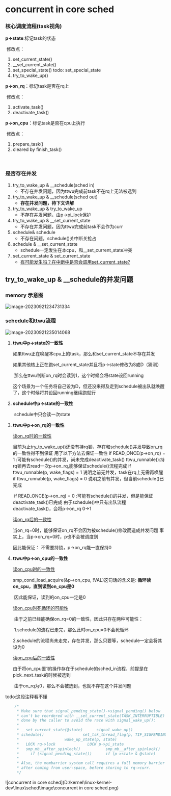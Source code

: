 # concurrent in core sched 

### 核心调度流程(task视角)

**p->state**:标记task的状态

​	修改点：

1. set_current_state()
2. __set_current_state()
3. set_special_state() todo: set_special_state
4. try_to_wake_up()

**p->on_rq**：标记task是否在rq上

​	修改点：

1. activate_task()
2. deactivate_task()

**p->on_cpu**：标记task是否在cpu上执行

​	修改点：

1. prepare_task() 
2. cleared by finish_task()

​	

### 是否存在并发

1. try_to_wake_up & __schedule(sched in)
   - 不存在并发问题，因为ttwu完成前task不在rq上无法被选到
2. try_to_wake_up & __schedule(sched out)
   - **存在并发问题，待下文详解**
3. try_to_wake_up & try_to_wake_up
   - 不存在并发问题，由p->pi_lock保护
4. try_to_wake_up & __set_current_state
   - 不存在并发问题，因为ttwu完成前task不会作为curr
7. schedule& schedule
   - 不存在问题，schedule()关中断关抢占
9. schedule & __set_current_state
   - schedule一定发生在本cpu，和__set_current_state冲突
10. set_current_state & set_current_state
    - <u>有可能发生吗？在中断中是否会调用set_current_state?</u>

## try_to_wake_up & __schedule的并发问题

### memory 示意图

![image-20230921234731334](D:\kernel\linux-kernel-dev\linux\sched\image\mb示意图.png)



### schedule和ttwu流程

![image-20230921235014068](D:\kernel\linux-kernel-dev\linux\sched\image\流程图.png)

1. **ttwu中p->state的一致性**

   如果ttwu正在唤醒本cpu上的task，那么和set_current_state不存在并发

   如果其他核上正在跑set_current_state并且将p->state修改为S或D（猜测）

   ​	那么在ttwu判断on_rq时会读到1，这个时候会将state设回running

   ​	这个场景为一个任务将自己设为D，但还没来得及走到schedule被出队就唤醒了，这个时候将其设回running继续跑就行

2. **schedule中p->state的一致性**

   ​	schedule中只会读一次state

3. **ttwu中p->on_rq的一致性**

   <u>读on_rq时的一致性</u>

   目前为止try_to_wake_up()还没有持rq锁，存在和schedule()并发导致on_rq的一致性得不到保证
   	用了以下方法去保证一致性
   	if READ_ONCE(p->on_rq) = 1 :可能有schedule()的并发，尚未完成deactivate_task()
   		ttwu_runnable():持rq锁再去read一次p->on_rq,能够保证schedule()流程完成
   			if ttwu_runnable(p, wake_flags) = 1 说明之前无并发，task在rq上无需再唤醒
   			if ttwu_runnable(p, wake_flags) = 0 说明之前有并发，但当前schedule()已完成	

   ​	if READ_ONCE(p->on_rq) = 0 :可能有schedule()的并发，但是能保证deactivate_task()已完成
   ​            由于schedule()中只有出队流程deactivate_task()，会将p->on_rq  0->1

   <u>读on_rq后的一致性</u>

   当on_rq=0时，能够保证on_rq不会因为被schedule()修改而造成并发问题
           事实上，当p->on_rq=0时，p也不会被调度到

   因此能保证：
           	不需要持锁，p->on_rq能一直保持0 

4. **ttwu中p->on_cpu的一致性**

   <u>读on_cpu时的一致性</u>

   smp_cond_load_acquire(&p->on_cpu, !VAL)这句话的含义是:	**循环读on_cpu，直到读到on_cpu是0**

   ​	因此能保证，读到的on_cpu一定是0

   <u>读on_cpu时死循环的可能性</u>

   ​	由于之前已经能确保on_rq=0的一致性，因此只存在两种可能性：

   ​		1.schedule的流程已走完，那么此时on_cpu=0不会死循环

   ​		2.schedule的流程尚未走完，存在并发，那么只要等，schedule一定会将其设为0		

   <u>读on_cpu后的一致性</u>

   ​	由于将on_cpu置1的操作存在于schedule的sched_in流程，前提是在pick_next_task的时候被选到

   ​	由于on_rq为0，那么不会被选到，也就不存在这个并发问题

   





todo:这段注释看不懂

```c
	/*
	 * Make sure that signal_pending_state()->signal_pending() below
	 * can't be reordered with __set_current_state(TASK_INTERRUPTIBLE)
	 * done by the caller to avoid the race with signal_wake_up():
	 *
	 * __set_current_state(@state)		signal_wake_up()
	 * schedule()				  set_tsk_thread_flag(p, TIF_SIGPENDING)
	 *					  wake_up_state(p, state)
	 *   LOCK rq->lock			    LOCK p->pi_state
	 *   smp_mb__after_spinlock()		    smp_mb__after_spinlock()
	 *     if (signal_pending_state())	    if (p->state & @state)
	 *
	 * Also, the membarrier system call requires a full memory barrier
	 * after coming from user-space, before storing to rq->curr.
	 */
```

![concurrent in core sched](D:\kernel\linux-kernel-dev\linux\sched\image\concurrent in core sched.png)
